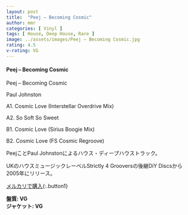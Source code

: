 ```yaml
---
layout: post
title:  "Peej – Becoming Cosmic"
author: mmr
categories: [ Vinyl ]
tags: [ House, Deep House, Rare ]
image: ../assets/images/Peej – Becoming Cosmic.jpg
rating: 4.5
v-rating: VG
---
```


#### Peej – Becoming Cosmic

Peej – Becoming Cosmic

Paul Johnston

A1. Cosmic Love (Interstellar Overdrive Mix)

A2. So Soft So Sweet

B1. Cosmic Love (Sirius Boogie Mix)

B2. Cosmic Love (FS Cosmic Regroove)

PeejことPaul Johnstonによるハウス・ディープハウストラック。

UKのハウスミュージックレーベルStrictly 4 Grooversの後継DiY Discsから2005年にリリース。


[メルカリで購入](https://jp.mercari.com/item/m76703865662?afid=6142608987){:.button1}


<div class="mt-4 mb-4 d-flex align-items-center">
<strong class="mr-1">盤質: VG</strong>
</div>
<div class="mt-4 mb-4 d-flex align-items-center">
<strong class="mr-1">ジャケット: VG</strong>
</div>